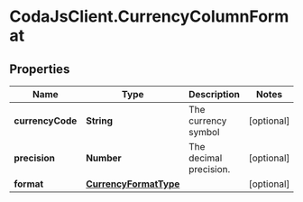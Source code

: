 # CodaJsClient.CurrencyColumnFormat

## Properties
Name | Type | Description | Notes
------------ | ------------- | ------------- | -------------
**currencyCode** | **String** | The currency symbol | [optional] 
**precision** | **Number** | The decimal precision. | [optional] 
**format** | [**CurrencyFormatType**](CurrencyFormatType.md) |  | [optional] 
